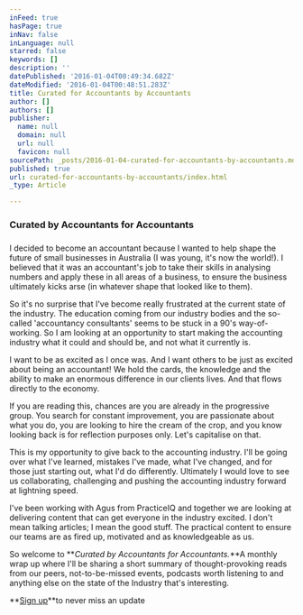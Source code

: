 ```yaml
---
inFeed: true
hasPage: true
inNav: false
inLanguage: null
starred: false
keywords: []
description: ''
datePublished: '2016-01-04T00:49:34.682Z'
dateModified: '2016-01-04T00:48:51.283Z'
title: Curated for Accountants by Accountants
author: []
authors: []
publisher:
  name: null
  domain: null
  url: null
  favicon: null
sourcePath: _posts/2016-01-04-curated-for-accountants-by-accountants.md
published: true
url: curated-for-accountants-by-accountants/index.html
_type: Article

---
```

### Curated by Accountants for Accountants

### 

I decided to become an accountant because I wanted to help shape the future of small businesses in Australia (I was young, it's now the world!). I believed that it was an accountant's job to take their skills in analysing numbers and apply these in all areas of a business, to ensure the business ultimately kicks arse (in whatever shape that looked like to them).

So it's no surprise that I've become really frustrated at the current state of the industry. The education coming from our industry bodies and the so-called 'accountancy consultants' seems to be stuck in a 90's way-of-working. So I am looking at an opportunity to start making the accounting industry what it could and should be, and not what it currently is.

I want to be as excited as I once was. And I want others to be just as excited about being an accountant! We hold the cards, the knowledge and the ability to make an enormous difference in our clients lives. And that flows directly to the economy.

If you are reading this, chances are you are already in the progressive group. You search for constant improvement, you are passionate about what you do, you are looking to hire the cream of the crop, and you know looking back is for reflection purposes only. Let's capitalise on that.

This is my opportunity to give back to the accounting industry. I'll be going over what I've learned, mistakes I've made, what I've changed, and for those just starting out, what I'd do differently. Ultimately I would love to see us collaborating, challenging and pushing the accounting industry forward at lightning speed.

I've been working with Agus from PracticeIQ and together we are looking at delivering content that can get everyone in the industry excited. I don't mean talking articles; I mean the good stuff. The practical content to ensure our teams are as fired up, motivated and as knowledgeable as us.

So welcome to **_Curated by Accountants for Accountants._**A monthly wrap up where I'll be sharing a short summary of thought-provoking reads from our peers, not-to-be-missed events, podcasts worth listening to and anything else on the state of the Industry that's interesting.

**[Sign up][0]**to never miss an update

[0]: https://practiceiq.typeform.com/to/veUyaP